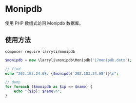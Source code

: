 # Monipdb

使用 PHP 数组式访问 Monipdb 数据库。

## 使用方法

```shell
composer require larryli/monipdb
```

```php
$monipdb = new \larryli\monipdb\Monipdb('17monipdb.datx');

// find
echo "202.103.24.68: {$monipdb['202.103.24.68']}\n";

// dump
for foreach ($monipdb as $ip => $name) {
    echo "{$ip}: $name\n";
}
```
